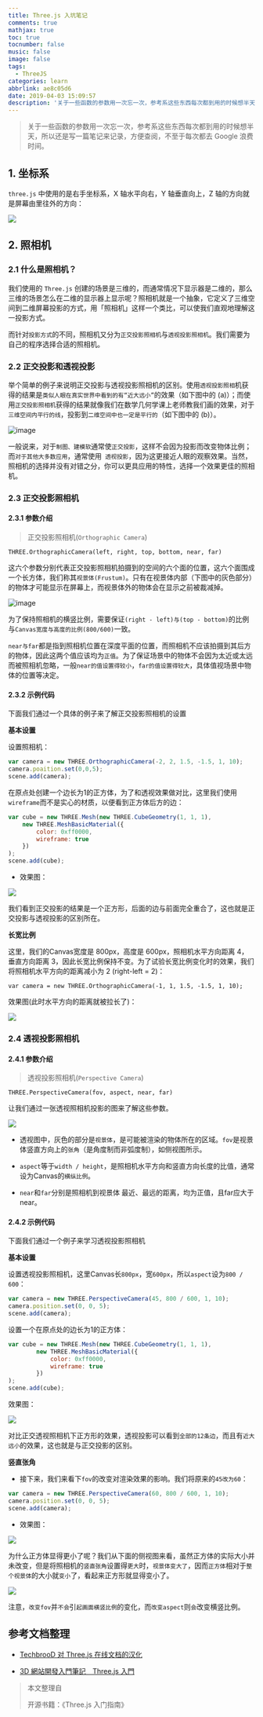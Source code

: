 ```yaml
---
title: Three.js 入坑笔记
comments: true
mathjax: true
toc: true
tocnumber: false
music: false
image: false
tags:
  - ThreeJS
categories: learn
abbrlink: ae8c05d6
date: 2019-04-03 15:09:57
description: '关于一些函数的参数用一次忘一次，参考系这些东西每次都到用的时候想半天，所以还是写一篇笔记来记录，方便查阅，不至于每次都去 Google 浪费时间。'
---
```


> 关于一些函数的参数用一次忘一次，参考系这些东西每次都到用的时候想半天，所以还是写一篇笔记来记录，方便查阅，不至于每次都去 Google 浪费时间。



## 1. 坐标系

`three.js` 中使用的是右手坐标系，X 轴水平向右，Y 轴垂直向上，Z 轴的方向就是屏幕由里往外的方向：

![](https://qn.hushhw.cn/images/Snipaste_2019-04-03_15-37-08.png)



## 2. 照相机

### 2.1 什么是照相机？

我们使用的 `Three.js` 创建的场景是三维的，而通常情况下显示器是二维的，那么三维的场景怎么在二维的显示器上显示呢？照相机就是一个抽象，它定义了三维空间到二维屏幕投影的方式，用「照相机」这样一个类比，可以使我们直观地理解这一投影方式。

而针对`投影方式`的不同，照相机又分为`正交投影照相机`与`透视投影照相机`。我们需要为自己的程序选择合适的照相机。

### 2.2 正交投影和透视投影

举个简单的例子来说明正交投影与透视投影照相机的区别。使用`透视投影照相`机获得的结果是`类似人眼在真实世界中看到的有“近大远小”`的效果（如下图中的 (a)）；而使用`正交投影照相机`获得的结果就像我们在数学几何学课上老师教我们画的效果，对于`三维空间内平行的线`，投影到`二维空间中也一定是平行的`（如下图中的 (b)）。

![image](https://qn.hushhw.cn/images/Snipaste_2019-04-03_15-23-54.png)

一般说来，对于`制图、建模软`通常使`正交投影`，这样不会因为投影而改变物体比例；而`对于其他大多数应用`，通常使用` 透视投影`，因为这更接近人眼的观察效果。当然，照相机的选择并没有对错之分，你可以更具应用的特性，选择一个效果更佳的照相机。

### 2.3 正交投影照相机

#### 2.3.1 参数介绍

> 正交投影照相机(`Orthographic Camera`)

```
THREE.OrthographicCamera(left, right, top, bottom, near, far)
```

这六个参数分别代表正交投影照相机拍摄到的空间的六个面的位置，这六个面围成一个长方体，我们称其`视景体(Frustum)`。只有在视景体内部（下图中的灰色部分）的物体才可能显示在屏幕上，而视景体外的物体会在显示之前被裁减掉。

![image](https://qn.hushhw.cn/images/Snipaste_2019-04-03_15-25-27.png)

为了保持照相机的横竖比例，需要保证`(right - left)与(top - bottom)`的比例与`Canvas宽度与高度的比例(800/600)`一致。

`near与far`都是指到照相机位置在深度平面的位置，而照相机不应该拍摄到其后方的物体，因此这两个值应该均为`正值`。为了保证场景中的物体不会因为太近或太远而被照相机忽略，一般`near的值设置得较小`，`far的值设置得较大`，具体值视场景中物体的位置等决定。

#### 2.3.2 示例代码

下面我们通过一个具体的例子来了解正交投影照相机的设置

**基本设置**

设置照相机：

```javascript
var camera = new THREE.OrthographicCamera(-2, 2, 1.5, -1.5, 1, 10);
camera.poaition.set(0,0,5);
scene.add(camera);
```

在原点处创建一个边长为1的正方体，为了和透视效果做对比，这里我们使用`wireframe`而不是实心的材质，以便看到正方体后方的边：

```javascript
var cube = new THREE.Mesh(new THREE.CubeGeometry(1, 1, 1), 
    new THREE.MeshBasicMaterial({
        color: 0xff0000,
        wireframe: true
    })
);
scene.add(cube);
```

* 效果图：

![](https://qn.hushhw.cn/images/Snipaste_2019-04-03_15-29-55.png)

我们看到正交投影的结果是一个正方形，后面的边与前面完全重合了，这也就是正交投影与透视投影的区别所在。

**长宽比例**

这里，我们的Canvas宽度是 800px，高度是 600px，照相机水平方向距离 4，垂直方向距离 3，因此长宽比例保持不变。为了试验长宽比例变化时的效果，我们将照相机水平方向的距离减小为 2 (right-left = 2)：

```
var camera = new THREE.OrthographicCamera(-1, 1, 1.5, -1.5, 1, 10);
```

效果图(此时水平方向的距离就被拉长了)：

![](https://qn.hushhw.cn/images/Snipaste_2019-04-03_15-31-42.png)



### 2.4 透视投影照相机

#### 2.4.1 参数介绍

> 透视投影照相机(`Perspective Camera`)

```
THREE.PerspectiveCamera(fov, aspect, near, far)
```

让我们通过一张透视照相机投影的图来了解这些参数。

![](https://qn.hushhw.cn/images/Snipaste_2019-04-03_15-39-39.png)

* 透视图中，灰色的部分是`视景体`，是可能被渲染的物体所在的区域。`fov`是视景体竖直方向上的`张角`（是角度制而非弧度制），如侧视图所示。

* `aspect`等于`width / height`，是照相机水平方向和竖直方向长度的比值，通常设为Canvas的`横纵比例`。

* `near`和`far`分别是照相机到视景体 最近、最远的距离，均为正值，且far应大于near。

#### 2.4.2 示例代码

下面我们通过一个例子来学习透视投影照相机

**基本设置**

设置透视投影照相机，这里Canvas长`800px`，宽`600px`，所以`aspect`设为`800 / 600`：

```javascript
var camera = new THREE.PerspectiveCamera(45, 800 / 600, 1, 10);
camera.position.set(0, 0, 5);
scene.add(camera);
```

设置一个在原点处的边长为1的正方体：

```javascript
var cube = new THREE.Mesh(new THREE.CubeGeometry(1, 1, 1),
        new THREE.MeshBasicMaterial({
            color: 0xff0000,
            wireframe: true
        })
);
scene.add(cube);
```

效果图：

![](https://qn.hushhw.cn/images/Snipaste_2019-04-03_15-41-29.png)

对比正交透视照相机下正方形的效果，透视投影可以看到`全部的12条边`，而且有`近大远小`的效果，这也就是与正交投影的区别。

**竖直张角**

* 接下来，我们来看下`fov`的改变对渲染效果的影响。我们将原来的`45改为60`：

```javascript
var camera = new THREE.PerspectiveCamera(60, 800 / 600, 1, 10);
camera.position.set(0, 0, 5);
scene.add(camera);
```

* 效果图：

![](https://qn.hushhw.cn/images/Snipaste_2019-04-03_15-42-39.png)

为什么正方体显得更小了呢？我们从下面的侧视图来看，虽然正方体的实际大小并未改变，但是将照相机的`竖直张角`设置得`更大`时，`视景体变大了`，因而`正方体`相对于`整个视景体`的大小就`变小`了，看起来正方形就显得变小了。

![](https://qn.hushhw.cn/images/Snipaste_2019-04-03_15-43-15.png)

注意，`改变fov`并`不会`引`起画面横竖比例`的变化，而`改变aspect`则`会`改变横竖比例。



## 参考文档整理

* [TechbrooD 对 Three.js 在线文档的汉化](<https://techbrood.com/threejs/docs/>) 

* [3D 網站開發入門筆記＿Three.js 入門](<http://test.domojyun.net/MEMO/3D/threejs.html>) 



> 本文整理自
>
> 开源书籍：《Three.js 入门指南》